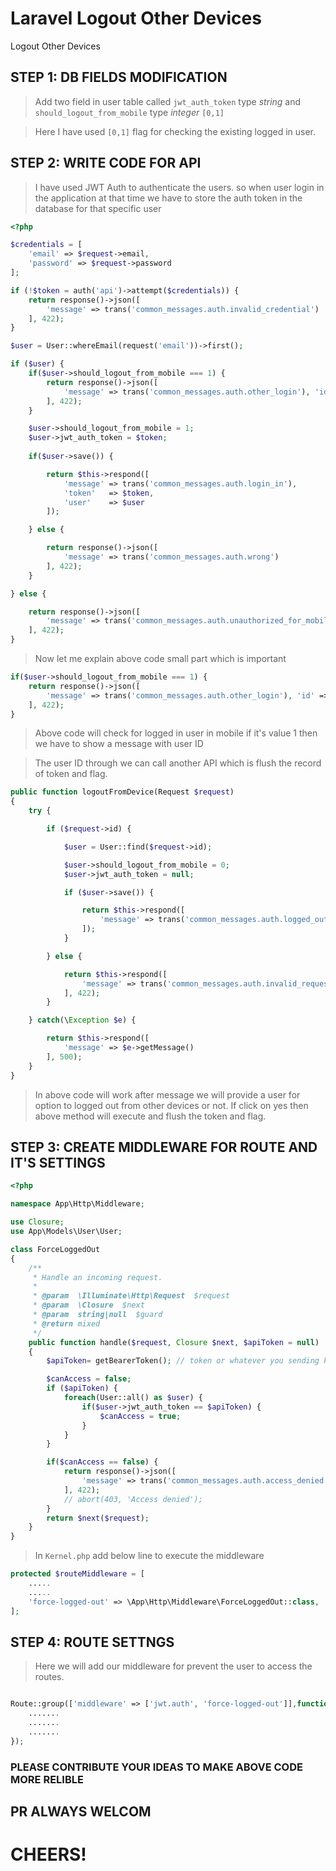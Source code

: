 # Laravel Logout Other Devices
Logout Other Devices

## STEP 1: DB FIELDS MODIFICATION

> Add two field in user table called `jwt_auth_token` type *string* and `should_logout_from_mobile` type *integer* `[0,1]`

> Here I have used `[0,1]` flag for checking the existing logged in user.

## STEP 2: WRITE CODE FOR API

> I have used JWT Auth to authenticate the users. so when user login in the application at that time we have to store the auth token in the database for that specific user

```php
<?php

$credentials = [
    'email' => $request->email,
    'password' => $request->password
];

if (!$token = auth('api')->attempt($credentials)) {
    return response()->json([
        'message' => trans('common_messages.auth.invalid_credential')
    ], 422);
}

$user = User::whereEmail(request('email'))->first();

if ($user) {
    if($user->should_logout_from_mobile === 1) {
        return response()->json([
            'message' => trans('common_messages.auth.other_login'), 'id' => $user->id
        ], 422);
    }

    $user->should_logout_from_mobile = 1;
    $user->jwt_auth_token = $token;
    
    if($user->save()) {

        return $this->respond([
            'message' => trans('common_messages.auth.login_in'),
            'token'   => $token,
            'user'    => $user
        ]);

    } else {

        return response()->json([
            'message' => trans('common_messages.auth.wrong')
        ], 422);
    }

} else {

    return response()->json([
        'message' => trans('common_messages.auth.unauthorized_for_mobile')
    ], 422);
}
```

> Now let me explain above code small part which is important

```php
if($user->should_logout_from_mobile === 1) {
    return response()->json([
        'message' => trans('common_messages.auth.other_login'), 'id' => $user->id
    ], 422);
}
```

> Above code will check for logged in user in mobile if it's value 1 then we have to show a message with user ID

> The user ID through we can call another API which is flush the record of token and flag.

```php
public function logoutFromDevice(Request $request)
{
    try {

        if ($request->id) {

            $user = User::find($request->id);

            $user->should_logout_from_mobile = 0;
            $user->jwt_auth_token = null;

            if ($user->save()) {

                return $this->respond([
                    'message' => trans('common_messages.auth.logged_out_from_devices')
                ]);
            }

        } else {

            return $this->respond([
                'message' => trans('common_messages.auth.invalid_request')
            ], 422);
        }

    } catch(\Exception $e) {

        return $this->respond([
            'message' => $e->getMessage()
        ], 500);
    }
}
```

> In above code will work after message we will provide a user for option to logged out from other devices or not. If click on yes then above method will execute and flush the token and flag.

## STEP 3: CREATE MIDDLEWARE FOR ROUTE AND IT'S SETTINGS

```php
<?php

namespace App\Http\Middleware;

use Closure;
use App\Models\User\User;

class ForceLoggedOut
{
    /**
     * Handle an incoming request.
     *
     * @param  \Illuminate\Http\Request  $request
     * @param  \Closure  $next
     * @param  string|null  $guard
     * @return mixed
     */
    public function handle($request, Closure $next, $apiToken = null)
    {
        $apiToken= getBearerToken(); // token or whatever you sending key as

        $canAccess = false;
        if ($apiToken) {
            foreach(User::all() as $user) {
                if($user->jwt_auth_token == $apiToken) {
                    $canAccess = true;
                }
            }
        }

        if($canAccess == false) {
            return response()->json([
                'message' => trans('common_messages.auth.access_denied')
            ], 422);
            // abort(403, 'Access denied');
        }
        return $next($request);
    }
}
```

> In `Kernel.php` add below line to execute the middleware

```php
protected $routeMiddleware = [
    .....
    .....
    'force-logged-out' => \App\Http\Middleware\ForceLoggedOut::class,
];
```

## STEP 4: ROUTE SETTNGS

> Here we will add our middleware for prevent the user to access the routes.

```php

Route::group(['middleware' => ['jwt.auth', 'force-logged-out']],function (){
    .......
    .......
    .......
});
```

### PLEASE CONTRIBUTE YOUR IDEAS TO MAKE ABOVE CODE MORE RELIBLE

## PR ALWAYS WELCOM

# CHEERS!
